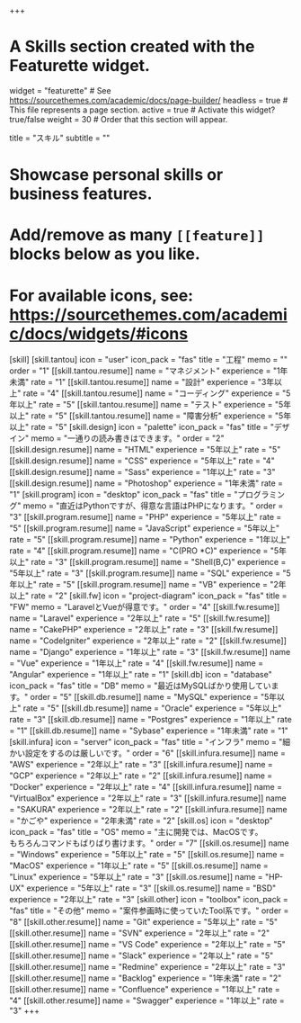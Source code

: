 +++
# A Skills section created with the Featurette widget.
widget = "featurette"  # See https://sourcethemes.com/academic/docs/page-builder/
headless = true  # This file represents a page section.
active = true  # Activate this widget? true/false
weight = 30  # Order that this section will appear.

title = "スキル"
subtitle = ""

# Showcase personal skills or business features.
# 
# Add/remove as many `[[feature]]` blocks below as you like.
# 
# For available icons, see: https://sourcethemes.com/academic/docs/widgets/#icons

[skill]
  [skill.tantou]
    icon = "user"
    icon_pack = "fas"
    title = "工程"
    memo = ""
    order = "1"
    [[skill.tantou.resume]]
      name = "マネジメント"
      experience = "1年未満"
      rate = "1"
    [[skill.tantou.resume]]
      name = "設計"
      experience = "3年以上"
      rate = "4"
    [[skill.tantou.resume]]
      name = "コーディング"
      experience = "5年以上"
      rate = "5"
    [[skill.tantou.resume]]
      name = "テスト"
      experience = "5年以上"
      rate = "5"
    [[skill.tantou.resume]]
      name = "障害分析"
      experience = "5年以上"
      rate = "5"
  [skill.design]
    icon = "palette"
    icon_pack = "fas"
    title = "デザイン"
    memo = "一通りの読み書きはできます。"
    order = "2"
    [[skill.design.resume]]
      name = "HTML"
      experience = "5年以上"
      rate = "5"
    [[skill.design.resume]]
      name = "CSS"
      experience = "5年以上"
      rate = "4"
    [[skill.design.resume]]
      name = "Sass"
      experience = "1年以上"
      rate = "3"
    [[skill.design.resume]]
      name = "Photoshop"
      experience = "1年未満"
      rate = "1"
  [skill.program]
    icon = "desktop"
    icon_pack = "fas"
    title = "プログラミング"
    memo = "直近はPythonですが、得意な言語はPHPになります。"
    order = "3"
    [[skill.program.resume]]
      name = "PHP"
      experience = "5年以上"
      rate = "5"
    [[skill.program.resume]]
      name = "JavaScript"
      experience = "5年以上"
      rate = "5"
    [[skill.program.resume]]
      name = "Python"
      experience = "1年以上"
      rate = "4"
    [[skill.program.resume]]
      name = "C(PRO *C)"
      experience = "5年以上"
      rate = "3"
    [[skill.program.resume]]
      name = "Shell(B,C)"
      experience = "5年以上"
      rate = "3"
    [[skill.program.resume]]
      name = "SQL"
      experience = "5年以上"
      rate = "5"
    [[skill.program.resume]]
      name = "VB"
      experience = "2年以上"
      rate = "2"
  [skill.fw]
    icon = "project-diagram"
    icon_pack = "fas"
    title = "FW"
    memo = "LaravelとVueが得意です。"
    order = "4"
    [[skill.fw.resume]]
      name = "Laravel"
      experience = "2年以上"
      rate = "5"
    [[skill.fw.resume]]
      name = "CakePHP"
      experience = "2年以上"
      rate = "3"
    [[skill.fw.resume]]
      name = "CodeIgniter"
      experience = "2年以上"
      rate = "2"
    [[skill.fw.resume]]
      name = "Django"
      experience = "1年以上"
      rate = "3"
    [[skill.fw.resume]]
      name = "Vue"
      experience = "1年以上"
      rate = "4"
    [[skill.fw.resume]]
      name = "Angular"
      experience = "1年以上"
      rate = "1"
  [skill.db]
    icon = "database"
    icon_pack = "fas"
    title = "DB"
    memo = "最近はMySQLばかり使用しています。"
    order = "5"
    [[skill.db.resume]]
      name = "MySQL"
      experience = "5年以上"
      rate = "5"
    [[skill.db.resume]]
      name = "Oracle"
      experience = "5年以上"
      rate = "3"
    [[skill.db.resume]]
      name = "Postgres"
      experience = "1年以上"
      rate = "1"
    [[skill.db.resume]]
      name = "Sybase"
      experience = "1年未満"
      rate = "1"
  [skill.infura]
    icon = "server"
    icon_pack = "fas"
    title = "インフラ"
    memo = "細かい設定をするのは厳しいです。"
    order = "6"
    [[skill.infura.resume]]
      name = "AWS"
      experience = "2年以上"
      rate = "3"
    [[skill.infura.resume]]
      name = "GCP"
      experience = "2年以上"
      rate = "2"
    [[skill.infura.resume]]
      name = "Docker"
      experience = "2年以上"
      rate = "4"
    [[skill.infura.resume]]
      name = "VirtualBox"
      experience = "2年以上"
      rate = "3"
    [[skill.infura.resume]]
      name = "SAKURA"
      experience = "2年以上"
      rate = "2"
    [[skill.infura.resume]]
      name = "かごや"
      experience = "2年未満"
      rate = "2"
  [skill.os]
    icon = "desktop"
    icon_pack = "fas"
    title = "OS"
    memo = "主に開発では、MacOSです。<br>もちろんコマンドもばりばり書けます。"
    order = "7"
    [[skill.os.resume]]
      name = "Windows"
      experience = "5年以上"
      rate = "5"
    [[skill.os.resume]]
      name = "MacOS"
      experience = "1年以上"
      rate = "5"
    [[skill.os.resume]]
      name = "Linux"
      experience = "5年以上"
      rate = "3"
    [[skill.os.resume]]
      name = "HP-UX"
      experience = "5年以上"
      rate = "3"
    [[skill.os.resume]]
      name = "BSD"
      experience = "2年以上"
      rate = "3"
  [skill.other]
    icon = "toolbox"
    icon_pack = "fas"
    title = "その他"
    memo = "案件参画時に使っていたTool系です。"
    order = "8"
    [[skill.other.resume]]
      name = "Git"
      experience = "5年以上"
      rate = "5"
    [[skill.other.resume]]
      name = "SVN"
      experience = "2年以上"
      rate = "2"
    [[skill.other.resume]]
      name = "VS Code"
      experience = "2年以上"
      rate = "5"
    [[skill.other.resume]]
      name = "Slack"
      experience = "2年以上"
      rate = "5"
    [[skill.other.resume]]
      name = "Redmine"
      experience = "2年以上"
      rate = "3"
    [[skill.other.resume]]
      name = "Backlog"
      experience = "1年未満"
      rate = "2"
    [[skill.other.resume]]
      name = "Confluence"
      experience = "1年以上"
      rate = "4"
    [[skill.other.resume]]
      name = "Swagger"
      experience = "1年以上"
      rate = "3"
+++
